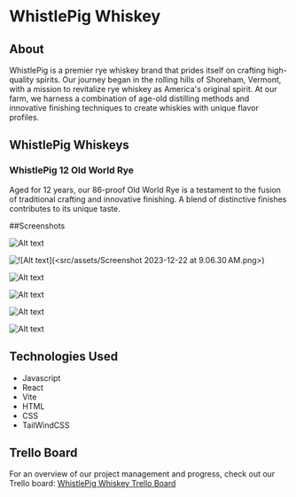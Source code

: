 # WhistlePig Whiskey

## About
WhistlePig is a premier rye whiskey brand that prides itself on crafting high-quality spirits. Our journey began in the rolling hills of Shoreham, Vermont, with a mission to revitalize rye whiskey as America's original spirit. At our farm, we harness a combination of age-old distilling methods and innovative finishing techniques to create whiskies with unique flavor profiles.

## WhistlePig Whiskeys
### WhistlePig 12 Old World Rye
Aged for 12 years, our 86-proof Old World Rye is a testament to the fusion of traditional crafting and innovative finishing. A blend of distinctive finishes contributes to its unique taste.

##Screenshots

![Alt text](<src/assets/Screenshot 2023-12-22 at 9.06.30 AM.png>)

![!\[Alt text\](<src/assets/Screenshot 2023-12-22 at 9.06.30 AM.png>)](<src/assets/Screenshot 2023-12-22 at 9.06.35 AM.png>)

![Alt text](<src/assets/Screenshot 2023-12-22 at 9.06.39 AM.png>)

![Alt text](<src/assets/Screenshot 2023-12-22 at 9.06.44 AM copy.png>)

![Alt text](<src/assets/Screenshot 2023-12-22 at 9.06.44 AM.png>)

![Alt text](<src/assets/Screenshot 2023-12-22 at 9.06.47 AM.png>)

## Technologies Used
- Javascript
- React
- Vite
- HTML
- CSS
- TailWindCSS

## Trello Board
For an overview of our project management and progress, check out our Trello board:
[WhistlePig Whiskey Trello Board](https://trello.com/b/P9CO5HjC/whiskey)


